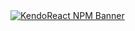<a href="https://www.telerik.com/kendo-react-ui?utm_medium=referral&utm_source=npm&utm_campaign=kendo-ui-react-trial-npm-common&utm_content=banner" target="_blank">
<img src="https://www.telerik.com/kendo-react-ui/components/npm-banner.svg" alt="KendoReact NPM Banner">
</a>
